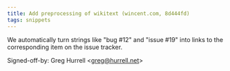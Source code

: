 ```yaml
---
title: Add preprocessing of wikitext (wincent.com, 8d444fd)
tags: snippets
---
```


We automatically turn strings like "bug \#12" and "issue \#19" into links to the corresponding item on the issue tracker.

Signed-off-by: Greg Hurrell &lt;greg@hurrell.net&gt;
